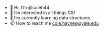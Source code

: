 - 👋 Hi, I’m @coleh44
- 👀 I’m interested in all things CS!
- 🌱 I’m currently learning data structures.
- 📫 How to reach me cole.haynes@yale.edu

<!---
coleh44/coleh44 is a ✨ special ✨ repository because its `README.md` (this file) appears on your GitHub profile.
You can click the Preview link to take a look at your changes.
--->
